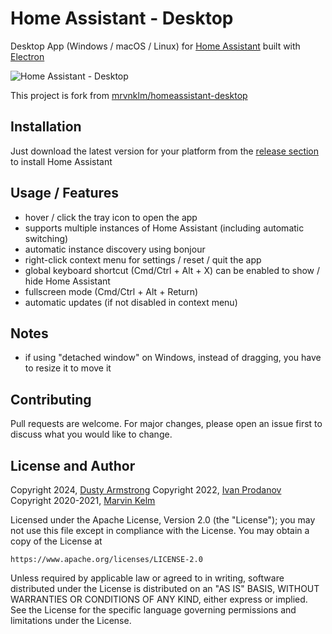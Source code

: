 # Home Assistant - Desktop

Desktop App (Windows / macOS / Linux) for [Home Assistant](https://www.home-assistant.io/) built with [Electron](https://www.electronjs.org)

![Home Assistant - Desktop](https://raw.githubusercontent.com/DustyArmstrong/homeassistant-desktop/master/media/screenshot.png)

This project is fork from [mrvnklm/homeassistant-desktop](https://github.com/mrvnklm/)

## Installation

Just download the latest version for your platform from the [release section](https://github.com/DustyArmstrong/homeassistant-desktop/releases/latest) to install Home Assistant

## Usage / Features

- hover / click the tray icon to open the app
- supports multiple instances of Home Assistant (including automatic switching)
- automatic instance discovery using bonjour
- right-click context menu for settings / reset / quit the app
- global keyboard shortcut (Cmd/Ctrl + Alt + X) can be enabled to show / hide Home Assistant
- fullscreen mode (Cmd/Ctrl + Alt + Return)
- automatic updates (if not disabled in context menu)

## Notes

- if using "detached window" on Windows, instead of dragging, you have to resize it to move it

## Contributing

Pull requests are welcome. For major changes, please open an issue first to discuss what you would like to change.

## License and Author

Copyright 2024, [Dusty Armstrong](https://github.com/DustyArmstrong)
Copyright 2022, [Ivan Prodanov](https://github.com/iprodanovbg)\
Copyright 2020-2021, [Marvin Kelm](https://github.com/mrvnklm)

Licensed under the Apache License, Version 2.0 (the "License");
you may not use this file except in compliance with the License.
You may obtain a copy of the License at

    https://www.apache.org/licenses/LICENSE-2.0

Unless required by applicable law or agreed to in writing, software
distributed under the License is distributed on an "AS IS" BASIS,
WITHOUT WARRANTIES OR CONDITIONS OF ANY KIND, either express or implied.
See the License for the specific language governing permissions and
limitations under the License.
